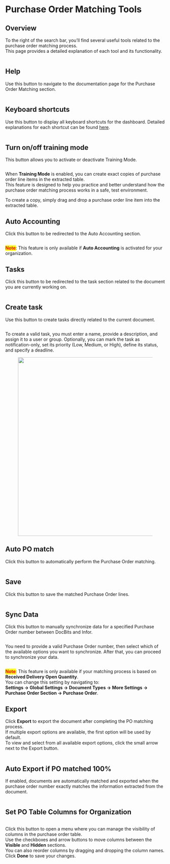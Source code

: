 # Purchase Order Matching Tools

## Overview

To the right of the search bar, you’ll find several useful tools related to the purchase order matching process.\
This page provides a detailed explanation of each tool and its functionality.

<figure><img src="../../../.gitbook/assets/po_match_tools_0.png" alt=""><figcaption></figcaption></figure>

## Help

Use this button to navigate to the documentation page for the Purchase Order Matching section.

<figure><img src="../../../.gitbook/assets/po_tools_new_1.png" alt=""><figcaption></figcaption></figure>

## Keyboard shortcuts

Use this button to display all keyboard shortcuts for the dashboard. Detailed explanations for each shortcut can be found [here](keyboard-shortcuts.md).

<figure><img src="../../../.gitbook/assets/po_tools_new_2.png" alt=""><figcaption></figcaption></figure>

## Turn on/off training mode

This button allows you to activate or deactivate Training Mode.

<figure><img src="../../../.gitbook/assets/po_tools_new_3.png" alt=""><figcaption></figcaption></figure>

When **Training Mode** is enabled, you can create exact copies of purchase order line items in the extracted table.\
This feature is designed to help you practice and better understand how the purchase order matching process works in a safe, test environment.

To create a copy, simply drag and drop a purchase order line item into the extracted table.

## Auto Accounting

Click this button to be redirected to the Auto Accounting section.

<figure><img src="../../../.gitbook/assets/po_match_tools_12.png" alt=""><figcaption></figcaption></figure>

<mark style="color:red;">**Note**</mark>: This feature is only available if **Auto Accounting** is activated for your organization.

## Tasks

Click this button to be redirected to the task section related to the document you are currently working on.

<figure><img src="../../../.gitbook/assets/po_tools_new_11.png" alt=""><figcaption></figcaption></figure>

## Create task

Use this button to create tasks directly related to the current document.

<figure><img src="../../../.gitbook/assets/po_tools_new_4.png" alt=""><figcaption></figcaption></figure>

To create a valid task, you must enter a name, provide a description, and assign it to a user or group. Optionally, you can mark the task as notification-only, set its priority (Low, Medium, or High), define its status, and specify a deadline.

<figure><img src="../../../.gitbook/assets/po_match_tools_9.png" alt="" width="563"><figcaption></figcaption></figure>

## Auto PO match

Click this button to automatically perform the Purchase Order matching.

<figure><img src="../../../.gitbook/assets/po_tools_new_5.png" alt=""><figcaption></figcaption></figure>

## Save

Click this button to save the matched Purchase Order lines.

<figure><img src="../../../.gitbook/assets/po_tools_new_6.png" alt=""><figcaption></figcaption></figure>

## Sync Data

Click this button to manually synchronize data for a specified Purchase Order number between DocBits and Infor.

<figure><img src="../../../.gitbook/assets/po_tools_new_7.png" alt=""><figcaption></figcaption></figure>

You need to provide a valid Purchase Order number, then select which of the available options you want to synchronize. After that, you can proceed to synchronize your data.

<figure><img src="../../../.gitbook/assets/po_match_tools_10.png" alt=""><figcaption></figcaption></figure>

<mark style="color:red;">**Note**</mark>: This feature is only available if your matching process is based on **Received Delivery Open Quantity**.\
You can change this setting by navigating to:\
**Settings → Global Settings → Document Types → More Settings → Purchase Order Section → Purchase Order**.

## Export

Click **Export** to export the document after completing the PO matching process.\
If multiple export options are available, the first option will be used by default.\
To view and select from all available export options, click the small arrow next to the Export button.

<figure><img src="../../../.gitbook/assets/po_tools_new_8.png" alt=""><figcaption></figcaption></figure>

## Auto Export if PO matched 100%

If enabled, documents are automatically matched and exported when the purchase order number exactly matches the information extracted from the document.

<figure><img src="../../../.gitbook/assets/po_tools_new_9.png" alt=""><figcaption></figcaption></figure>

## Set PO Table Columns for Organization

<figure><img src="../../../.gitbook/assets/po_tools_new_10.png" alt=""><figcaption></figcaption></figure>

Click this button to open a menu where you can manage the visibility of columns in the purchase order table.\
Use the checkboxes and arrow buttons to move columns between the **Visible** and **Hidden** sections.\
You can also reorder columns by dragging and dropping the column names.\
Click **Done** to save your changes.

<figure><img src="../../../.gitbook/assets/po_match_6.png" alt=""><figcaption></figcaption></figure>


